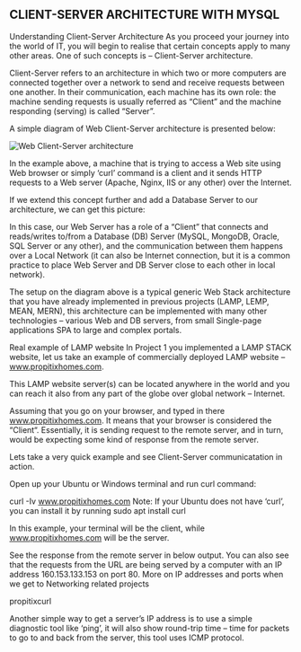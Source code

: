 ## CLIENT-SERVER ARCHITECTURE WITH MYSQL

Understanding Client-Server Architecture
As you proceed your journey into the world of IT, you will begin to realise that certain concepts apply to many other areas. One of such concepts is – Client-Server architecture.

Client-Server refers to an architecture in which two or more computers are connected together over a network to send and receive requests between one another. In their communication, each machine has its own role: the machine sending requests is usually referred as “Client” and the machine responding (serving) is called “Server”.

A simple diagram of Web Client-Server architecture is presented below:

![Web Client-Server architecture](https://github.com/Ktaiwo23/Darey.io-projects/assets/134460769/6b338423-9a78-4757-bd36-146e3687c13e)



In the example above, a machine that is trying to access a Web site using Web browser or simply ‘curl’ command is a client and it sends HTTP requests to a Web server (Apache, Nginx, IIS or any other) over the Internet.

If we extend this concept further and add a Database Server to our architecture, we can get this picture:



In this case, our Web Server has a role of a “Client” that connects and reads/writes to/from a Database (DB) Server (MySQL, MongoDB, Oracle, SQL Server or any other), and the communication between them happens over a Local Network (it can also be Internet connection, but it is a common practice to place Web Server and DB Server close to each other in local network).

The setup on the diagram above is a typical generic Web Stack architecture that you have already implemented in previous projects (LAMP, LEMP, MEAN, MERN), this architecture can be implemented with many other technologies – various Web and DB servers, from small Single-page applications SPA to large and complex portals.

Real example of LAMP website
In Project 1 you implemented a LAMP STACK website, let us take an example of commercially deployed LAMP website – www.propitixhomes.com.

This LAMP website server(s) can be located anywhere in the world and you can reach it also from any part of the globe over global network – Internet.

Assuming that you go on your browser, and typed in there www.propitixhomes.com. It means that your browser is considered the “Client“. Essentially, it is sending request to the remote server, and in turn, would be expecting some kind of response from the remote server.

Lets take a very quick example and see Client-Server communicatation in action.

Open up your Ubuntu or Windows terminal and run curl command:

 curl -Iv www.propitixhomes.com
Note: If your Ubuntu does not have ‘curl’, you can install it by running sudo apt install curl

In this example, your terminal will be the client, while www.propitixhomes.com will be the server.

See the response from the remote server in below output. You can also see that the requests from the URL are being served by a computer with an IP address 160.153.133.153 on port 80. More on IP addresses and ports when we get to Networking related projects

propitixcurl

Another simple way to get a server’s IP address is to use a simple diagnostic tool like ‘ping’, it will also show round-trip time – time for packets to go to and back from the server, this tool uses ICMP protocol.
